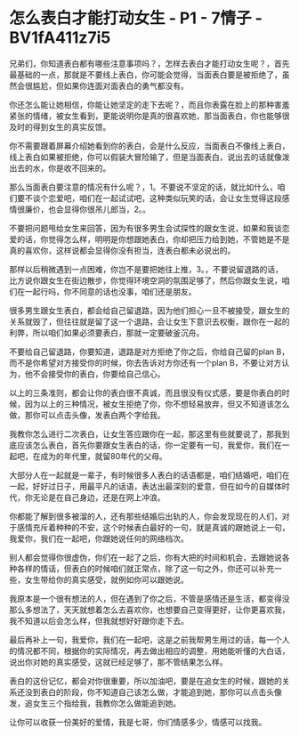 # 怎么表白才能打动女生 - P1 - 7情子 - BV1fA411z7i5

兄弟们，你知道表白都有哪些注意事项吗？，怎样去表白才能打动女生呢？，首先最基础的一点，那就是不要线上表白，你可能会觉得，当面表白要是被拒绝了，虽然会很尴尬，但如果你连面对面表白的勇气都没有。

你还怎么能让她相信，你能让她坚定的走下去呢？，而且你表露在脸上的那种害羞紧张的情绪，被女生看到，更能说明你是真的很喜欢她，那当面表白，你也能够很及时的得到女生的真实反馈。

你不需要跟着屏幕介绍她看到你的表白，会是什么反应，当面表白不像线上表白，线上表白如果被拒绝，你可以假装大冒险输了，但是当面表白，说出去的话就像泼出去的水，你是收不回来的。

那么当面表白要注意的情况有什么呢？，1。不要说不坚定的话，就比如什么，咱们要不谈个恋爱吧，咱们在一起试试吧，这种类似玩笑的话，会让女生觉得这段感情很廉价，也会显得你很吊儿郎当，2。。

不要把问题甩给女生来回答，因为有很多男生会试探性的跟女生说，如果和我谈恋爱的话，你觉得怎么样，明明是你想跟她表白，你却把压力给到她，不管她是不是真的喜欢你，这样说都会显得你没有担当，连表白都未必说出的。

那样以后稍微遇到一点困难，你岂不是要把她往上推，3。，不要说留退路的话，比方说你跟女生在街边散步，你觉得环境空洞的氛围足够了，然后你跟女生说，咱们在一起行吗，你不同意的话也没事，咱们还是朋友。

很多男生跟女生表白，都会给自己留退路，因为他们担心一旦不被接受，跟女生的关系就毁了，但往往就是留了这一个退路，会让女生下意识去权衡，跟你在一起的利弊，所以咱们如果必须要表白，那就一定要破釜沉舟。

不要给自己留退路，你要知道，退路是对方拒绝了你之后，你给自己留的plan B，而不是你希望对方接受你的时候，你去告诉对方你还有一个plan B，不要让对方认为，他不会接受你的表白，你要给自己信心。

以上的三条准则，都会让你的表白很不真诚，而且很没有仪式感，要是你表白的时候，因为以上的三种情况，被女生拒绝了你，你不想轻易放弃，但又不知道该怎么做，那你可以点击头像，发表白两个字给我。

我教你怎么进行二次表白，让女生答应跟你在一起，那这里有些就要说了，那我到底应该怎么表白，首先你要跟女生表白的话，你一定要有一句，我爱你，我们在一起吧，在成为的年代里，就留80年代的父母。

大部分人在一起就是一辈子，有时候很多人表白的话语都是，咱们结婚吧，咱们在一起，好好过日子，用最平凡的话语，表达出最深刻的爱意，但在如今的自媒体时代，你无论是在自己身边，还是在网上冲浪。

你都能了解到很多被溜的人，还有那些结婚后出轨的人，你会发现现在的人们，对于感情充斥着种种的不安，这个时候表白最好的一句，就是真诚的跟她说上一句，我爱你，我们在一起吧，你跟她说任何的网络档次。

别人都会觉得你很虚伪，你们在一起了之后，你有大把的时间和机会，去跟她说各种各样的情话，但表白的时候咱们就正常点，除了这一句之外，你还可以补充一些，女生带给你的真实感受，就例如你可以跟她说。

我原本是一个很有想法的人，但在遇到了你之后，不管是感情还是生活，都变得没那么多想法了，天天就想着怎么去喜欢你，也想要自己变得更好，让你更喜欢我，我不知道以后会怎么样，但我就想好好跟你走下去。

最后再补上一句，我爱你，我们在一起吧，这是之前我帮男生用过的话，每一个人的情况都不同，根据你的实际情况，再去做出相应的调整，用她能听懂的大白话，说出你对她的真实感受，这就已经足够了，那不管结果怎么样。

表白的这份记忆，都会对你很重要，所以加油吧，要是在追女生的时候，跟她的关系还没到表白的阶段，你不知道自己该怎么做，才能追到她，那你可以点击头像发，追女生三个指给我，我教你怎么做能追到她。

让你可以收获一份美好的爱情，我是七哥，你们情感多少，情感可以找我。